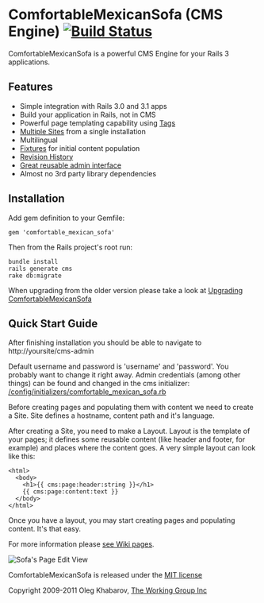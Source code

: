 # ComfortableMexicanSofa (CMS Engine) [![Build Status](https://secure.travis-ci.org/twg/comfortable-mexican-sofa.png)](http://travis-ci.org/twg/comfortable-mexican-sofa)

ComfortableMexicanSofa is a powerful CMS Engine for your Rails 3 applications.

Features
--------
* Simple integration with Rails 3.0 and 3.1 apps
* Build your application in Rails, not in CMS
* Powerful page templating capability using [Tags](https://github.com/twg/comfortable-mexican-sofa/wiki/Tags)
* [Multiple Sites](https://github.com/twg/comfortable-mexican-sofa/wiki/Sites) from a single installation
* Multilingual
* [Fixtures](https://github.com/twg/comfortable-mexican-sofa/wiki/Working-with-CMS-fixtures) for initial content population
* [Revision History](https://github.com/twg/comfortable-mexican-sofa/wiki/Revisions)
* [Great reusable admin interface](https://github.com/twg/comfortable-mexican-sofa/wiki/Reusing-sofa%27s-admin-area)
* Almost no 3rd party library dependencies

Installation
------------
Add gem definition to your Gemfile:
    
    gem 'comfortable_mexican_sofa'
    
Then from the Rails project's root run:
    
    bundle install
    rails generate cms
    rake db:migrate
    
When upgrading from the older version please take a look at [Upgrading ComfortableMexicanSofa](https://github.com/twg/comfortable-mexican-sofa/wiki/Upgrading-ComfortableMexicanSofa)
    
Quick Start Guide
-----------------
After finishing installation you should be able to navigate to http://yoursite/cms-admin

Default username and password is 'username' and 'password'. You probably want to change it right away. Admin credentials (among other things) can be found and changed in the cms initializer: [/config/initializers/comfortable\_mexican\_sofa.rb](https://github.com/twg/comfortable-mexican-sofa/blob/master/config/initializers/comfortable_mexican_sofa.rb)

Before creating pages and populating them with content we need to create a Site. Site defines a hostname, content path and it's language.

After creating a Site, you need to make a Layout. Layout is the template of your pages; it defines some reusable content (like header and footer, for example) and places where the content goes. A very simple layout can look like this:
    
    <html>
      <body>
        <h1>{{ cms:page:header:string }}</h1>
        {{ cms:page:content:text }}
      </body>
    </html>

Once you have a layout, you may start creating pages and populating content. It's that easy.

For more information please [see Wiki pages](https://github.com/twg/comfortable-mexican-sofa/wiki).

![Sofa's Page Edit View](https://github.com/twg/comfortable-mexican-sofa/raw/master/doc/page_editing.png)

ComfortableMexicanSofa is released under the [MIT license](https://github.com/twg/comfortable-mexican-sofa/raw/master/LICENSE) 

Copyright 2009-2011 Oleg Khabarov, [The Working Group Inc](http://www.twg.ca)